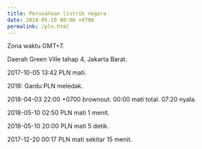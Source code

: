 ```yaml
---
title: Perusahaan listrik negara
date: 2018-05-10 00:00 +0700
permalink: /pln.html
---
```


Zona waktu GMT+7.

Daerah Green Ville tahap 4, Jakarta Barat.

2017-10-05 13:42 PLN mati.

2018: Gardu PLN meledak.

2018-04-03 22:00 +0700 brownout.
00:00 mati total.
07:20 nyala.

2018-05-10 02:50 PLN mati 1 menit.

2018-05-10 20:00 PLN mati 5 detik.

2017-12-20 00:17 PLN mati sekitar 15 menit.
